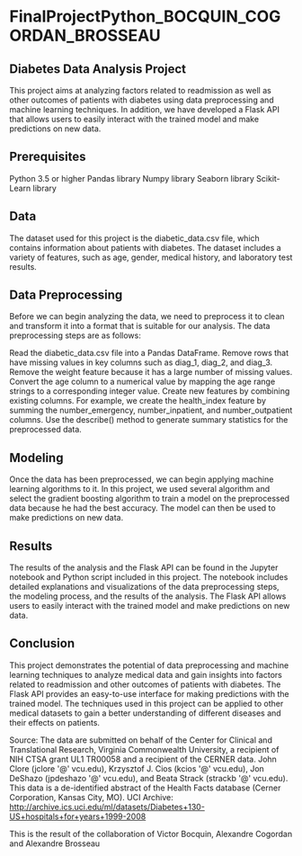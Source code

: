 # FinalProjectPython_BOCQUIN_COGORDAN_BROSSEAU

## Diabetes Data Analysis Project
This project aims at analyzing factors related to readmission as well as other outcomes of patients with diabetes using data preprocessing and machine learning techniques. In addition, we have developed a Flask API that allows users to easily interact with the trained model and make predictions on new data.

## Prerequisites

Python 3.5 or higher
Pandas library
Numpy library
Seaborn library
Scikit-Learn library

## Data
The dataset used for this project is the diabetic_data.csv file, which contains information about patients with diabetes. The dataset includes a variety of features, such as age, gender, medical history, and laboratory test results.

## Data Preprocessing
Before we can begin analyzing the data, we need to preprocess it to clean and transform it into a format that is suitable for our analysis. The data preprocessing steps are as follows:


Read the diabetic_data.csv file into a Pandas DataFrame.
Remove rows that have missing values in key columns such as diag_1, diag_2, and diag_3.
Remove the weight feature because it has a large number of missing values.
Convert the age column to a numerical value by mapping the age range strings to a corresponding integer value.
Create new features by combining existing columns. For example, we create the health_index feature by summing the number_emergency, number_inpatient, and number_outpatient columns.
Use the describe() method to generate summary statistics for the preprocessed data.

## Modeling
Once the data has been preprocessed, we can begin applying machine learning algorithms to it. In this project, we used several algorithm and select the gradient boosting algorithm to train a model on the preprocessed data because he had the best accuracy. The model can then be used to make predictions on new data.

## Results
The results of the analysis and the Flask API can be found in the Jupyter notebook and Python script included in this project. The notebook includes detailed explanations and visualizations of the data preprocessing steps, the modeling process, and the results of the analysis. The Flask API allows users to easily interact with the trained model and make predictions on new data.

## Conclusion
This project demonstrates the potential of data preprocessing and machine learning techniques to analyze medical data and gain insights into factors related to readmission and other outcomes of patients with diabetes. The Flask API provides an easy-to-use interface for making predictions with the trained model. The techniques used in this project can be applied to other medical datasets to gain a better understanding of different diseases and their effects on patients.



Source: The data are submitted on behalf of the Center for Clinical and Translational Research, Virginia Commonwealth University, a recipient of NIH CTSA grant UL1 TR00058 and a recipient of the CERNER data. John Clore (jclore '@' vcu.edu), Krzysztof J. Cios (kcios '@' vcu.edu), Jon DeShazo (jpdeshazo '@' vcu.edu), and Beata Strack (strackb '@' vcu.edu). This data is a de-identified abstract of the Health Facts database (Cerner Corporation, Kansas City, MO). UCI Archive: http://archive.ics.uci.edu/ml/datasets/Diabetes+130-US+hospitals+for+years+1999-2008

This is the result of the collaboration of Victor Bocquin, Alexandre Cogordan and Alexandre Brosseau
